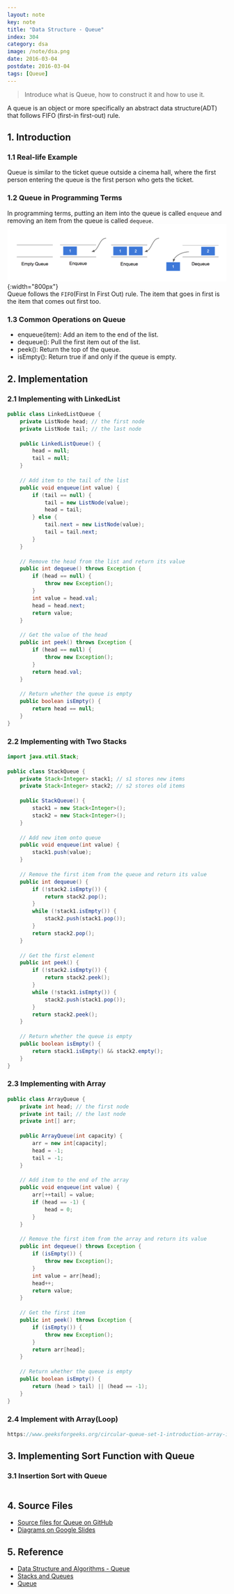 ```yaml
---
layout: note
key: note
title: "Data Structure - Queue"
index: 304
category: dsa
image: /note/dsa.png
date: 2016-03-04
postdate: 2016-03-04
tags: [Queue]
---
```


> Introduce what is Queue, how to construct it and how to use it.

A queue is an object or more specifically an abstract data structure(ADT) that follows FIFO (first-in first-out) rule.

## 1. Introduction
### 1.1 Real-life Example
Queue is similar to the ticket queue outside a cinema hall, where the first person entering the queue is the first person who gets the ticket.

### 1.2 Queue in Programming Terms
In programming terms, putting an item into the queue is called `enqueue` and removing an item from the queue is called `dequeue`.
![image](/public/notes/data-structure-queue/queue.png){:width="800px"}  
Queue follows the `FIFO`(First In First Out) rule. The item that goes in first is the item that comes out first too.

### 1.3 Common Operations on Queue
* enqueue(item): Add an item to the end of the list.
* dequeue(): Pull the first item out of the list.
* peek(): Return the top of the queue.
* isEmpty(): Return true if and only if the queue is empty.

## 2. Implementation
### 2.1 Implementing with LinkedList
```java
public class LinkedListQueue {
    private ListNode head; // the first node
    private ListNode tail; // the last node

    public LinkedListQueue() {
        head = null;
        tail = null;
    }

    // Add item to the tail of the list
    public void enqueue(int value) {
        if (tail == null) {
            tail = new ListNode(value);
            head = tail;
        } else {
            tail.next = new ListNode(value);
            tail = tail.next;
        }
    }

    // Remove the head from the list and return its value
    public int dequeue() throws Exception {
        if (head == null) {
            throw new Exception();
        }
        int value = head.val;
        head = head.next;
        return value;
    }

    // Get the value of the head
    public int peek() throws Exception {
        if (head == null) {
            throw new Exception();
        }
        return head.val;
    }

    // Return whether the queue is empty
    public boolean isEmpty() {
        return head == null;
    }
}
```

### 2.2 Implementing with Two Stacks
```java
import java.util.Stack;

public class StackQueue {
    private Stack<Integer> stack1; // s1 stores new items
    private Stack<Integer> stack2; // s2 stores old items

    public StackQueue() {
        stack1 = new Stack<Integer>();
        stack2 = new Stack<Integer>();
    }

    // Add new item onto queue
    public void enqueue(int value) {
        stack1.push(value);
    }

    // Remove the first item from the queue and return its value
    public int dequeue() {
        if (!stack2.isEmpty()) {
            return stack2.pop();
        }
        while (!stack1.isEmpty()) {
            stack2.push(stack1.pop());
        }
        return stack2.pop();
    }

    // Get the first element
    public int peek() {
        if (!stack2.isEmpty()) {
            return stack2.peek();
        }
        while (!stack1.isEmpty()) {
            stack2.push(stack1.pop());
        }
        return stack2.peek();
    }

    // Return whether the queue is empty
    public boolean isEmpty() {
        return stack1.isEmpty() && stack2.empty();
    }
}
```

### 2.3 Implementing with Array
```java
public class ArrayQueue {
    private int head; // the first node
    private int tail; // the last node
    private int[] arr;

    public ArrayQueue(int capacity) {
        arr = new int[capacity];
        head = -1;
        tail = -1;
    }

    // Add item to the end of the array
    public void enqueue(int value) {
        arr[++tail] = value;
        if (head == -1) {
            head = 0;
        }
    }

    // Remove the first item from the array and return its value
    public int dequeue() throws Exception {
        if (isEmpty()) {
            throw new Exception();
        }
        int value = arr[head];
        head++;
        return value;
    }

    // Get the first item
    public int peek() throws Exception {
        if (isEmpty()) {
            throw new Exception();
        }
        return arr[head];
    }

    // Return whether the queue is empty
    public boolean isEmpty() {
        return (head > tail) || (head == -1);
    }
}
```

### 2.4 Implement with Array(Loop)
```java
https://www.geeksforgeeks.org/circular-queue-set-1-introduction-array-implementation/
```

## 3. Implementing Sort Function with Queue
### 3.1 Insertion Sort with Queue
```java
```

## 4. Source Files
* [Source files for Queue on GitHub](https://github.com/jojozhuang/DataStructure/tree/master/Queue)
* [Diagrams on Google Slides](https://docs.google.com/presentation/d/1scNOPMlC4kNb2FiyDhlhX8R7fCx3tkGC01J7ljYREWg/edit?usp=sharing)

## 5. Reference
* [Data Structure and Algorithms - Queue](https://www.tutorialspoint.com/data_structures_algorithms/dsa_queue.htm)
* [Stacks and Queues](http://introcs.cs.princeton.edu/java/43stack/)
* [Queue](https://www.programiz.com/dsa/queue)

